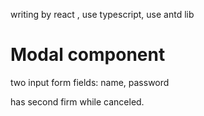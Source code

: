 writing by react , use typescript, use antd lib

# Modal component

two input form fields: name, password

has second firm while canceled.
